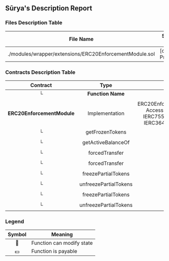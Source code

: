 ## Sūrya's Description Report

### Files Description Table


|  File Name  |  SHA-1 Hash  |
|-------------|--------------|
| ./modules/wrapper/extensions/ERC20EnforcementModule.sol | [object Promise] |


### Contracts Description Table


|  Contract  |         Type        |       Bases      |                  |                 |
|:----------:|:-------------------:|:----------------:|:----------------:|:---------------:|
|     └      |  **Function Name**  |  **Visibility**  |  **Mutability**  |  **Modifiers**  |
||||||
| **ERC20EnforcementModule** | Implementation | ERC20EnforcementModuleInternal, AccessControlUpgradeable, IERC7551ERC20Enforcement, IERC3643ERC20Enforcement |||
| └ | getFrozenTokens | Public ❗️ |   |NO❗️ |
| └ | getActiveBalanceOf | Public ❗️ |   |NO❗️ |
| └ | forcedTransfer | Public ❗️ | 🛑  | onlyRole |
| └ | forcedTransfer | Public ❗️ | 🛑  | onlyRole |
| └ | freezePartialTokens | Public ❗️ | 🛑  | onlyRole |
| └ | unfreezePartialTokens | Public ❗️ | 🛑  | onlyRole |
| └ | freezePartialTokens | Public ❗️ | 🛑  | onlyRole |
| └ | unfreezePartialTokens | Public ❗️ | 🛑  | onlyRole |


### Legend

|  Symbol  |  Meaning  |
|:--------:|-----------|
|    🛑    | Function can modify state |
|    💵    | Function is payable |
